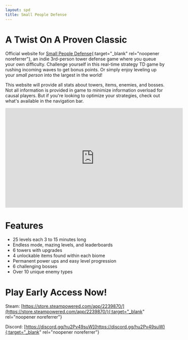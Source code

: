 ```yaml
---
layout: spd
title: Small People Defense
---
```


# A Twist On A Proven Classic

Official website for [Small People Defense](https://store.steampowered.com/app/2239870/){:target="_blank" rel="noopener noreferrer"}, an indie 3rd-person tower defense game where you queue your own difficulty. Challenge yourself in this real-time strategy TD game by rushing incoming waves to get bonus points. Or simply enjoy leveling up your *small person* into the largest in the world!

This website will provide all stats about towers, items, enemies, and bosses. Not all information is provided in game to minimize information overload for causal players. But if you're looking to optimize your strategies, check out what's available in the navigation bar.

<iframe width="560" height="315" src="https://www.youtube.com/embed/iubqgNdi7Jg" title="YouTube video player" frameborder="0" allow="accelerometer; autoplay; clipboard-write; encrypted-media; gyroscope; picture-in-picture; web-share" allowfullscreen></iframe>

# Features

* 25 levels each 3 to 15 minutes long
* Endless mode, mazing levels, and leaderboards
* 6 towers with upgrades
* 4 unlockable items found within each biome
* Permanent power ups and easy level progression
* 6 challenging bosses
* Over 10 unique enemy types

# Play Early Access Now!

Steam: [https://store.steampowered.com/app/2239870/](https://store.steampowered.com/app/2239870/){:target="_blank" rel="noopener noreferrer"}

Discord: [https://discord.gg/hu2Pv49suW](https://discord.gg/hu2Pv49suW){:target="_blank" rel="noopener noreferrer"}
